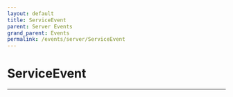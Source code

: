 ```yaml
---
layout: default
title: ServiceEvent
parent: Server Events
grand_parent: Events
permalink: /events/server/ServiceEvent
---
```


# ServiceEvent

---
